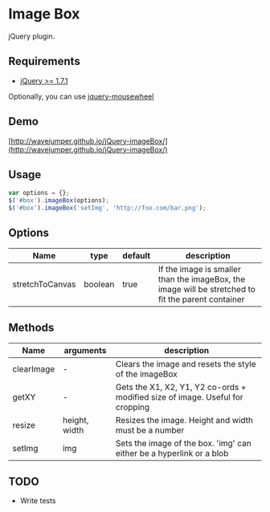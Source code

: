 # Image Box

jQuery plugin.

## Requirements

* [jQuery >= 1.7.1](http://jquery.com/)

Optionally, you can use [jquery-mousewheel](https://github.com/brandonaaron/jquery-mousewheel)


## Demo

[http://wavejumper.github.io/jQuery-imageBox/](http://wavejumper.github.io/jQuery-imageBox/)


## Usage

```javascript
var options = {};
$('#box').imageBox(options);
$('#box').imageBox('setImg', 'http://foo.com/bar.png');
```

## Options

| Name | type | default | description |
| ---- | ----| -------- | ----------- |
| stretchToCanvas | boolean | true | If the image is smaller than the imageBox, the image will be stretched to fit the parent container |

## Methods

| Name       | arguments                 | description                                                                   |
| ---------- | ------------------------- | ----------------------------------------------------------------------------- |
| clearImage | -                         | Clears the image and resets the style of the imageBox                         | 
| getXY      | -                         | Gets the X1, X2, Y1, Y2 co-ords + modified size of image. Useful for cropping | 
| resize     | height, width             | Resizes the image. Height and width must be a number                          | 
| setImg     | img                       | Sets the image of the box. 'img' can either be a hyperlink or a blob          |


## TODO

* Write tests
